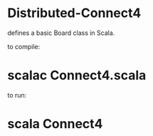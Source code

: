 # Distributed-Connect4

defines a basic Board class in Scala.

to compile:
# scalac Connect4.scala

to run:
# scala Connect4
